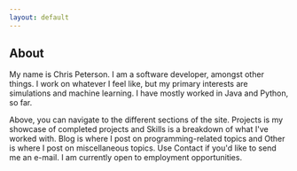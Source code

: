 ```yaml
---
layout: default
---
```


## About

My name is Chris Peterson. I am a software developer, amongst other things. I work on whatever I feel like, but my primary interests are simulations and machine learning. I have mostly worked in Java and Python, so far.

Above, you can navigate to the different sections of the site. Projects is my showcase of completed projects and Skills is a breakdown of what I've worked with. Blog is where I post on programming-related topics and Other is where I post on miscellaneous topics. Use Contact if you'd like to send me an e-mail. I am currently open to employment opportunities.

